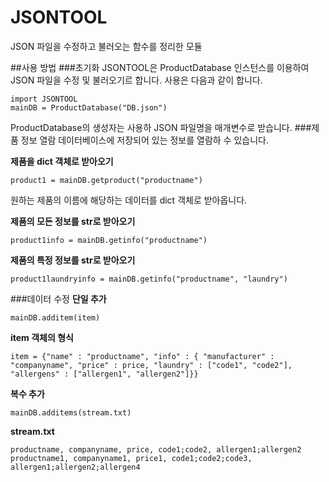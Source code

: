 # JSONTOOL
JSON 파일을 수정하고 불러오는 함수를 정리한 모듈

##사용 방법
###초기화
JSONTOOL은 ProductDatabase 인스턴스를 이용하여 JSON 파일을 수정 및 불러오기르 합니다. 사용은 다음과 같이 합니다.
```
import JSONTOOL
mainDB = ProductDatabase("DB.json")
```
ProductDatabase의 생성자는 사용하 JSON 파일명을 매개변수로 받습니다.
###제품 정보 열람
데이터베이스에 저장되어 있는 정보를 열람하 수 있습니다.

**제품을 dict 객체로 받아오기**
```
product1 = mainDB.getproduct("productname")
```
원하는 제품의 이름에 해당하는 데이터를 dict 객체로 받아옵니다.

**제품의 모든 정보를 str로 받아오기**
```
product1info = mainDB.getinfo("productname")
```

**제품의 특정 정보를 str로 받아오기**
 ```
 product1laundryinfo = mainDB.getinfo("productname", "laundry")
 ```
 
 ###데이터 수정
 **단일 추가**
 ```
 mainDB.additem(item)
 ```
 
 **item 객체의 형식**
 ```
 item = {"name" : "productname", "info" : { "manufacturer" : "companyname", "price" : price, "laundry" : ["code1", "code2"], "allergens" : ["allergen1", "allergen2"]}}
 ```
 
**복수 추가**
```
mainDB.additems(stream.txt)
```

**stream.txt**
```
productname, companyname, price, code1;code2, allergen1;allergen2
productname1, companyname1, price1, code1;code2;code3, allergen1;allergen2;allergen4
```

